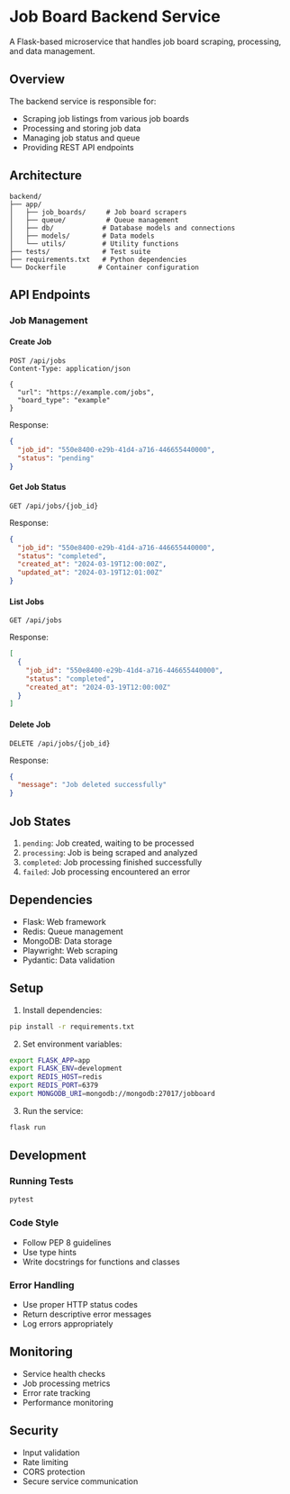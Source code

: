 # Job Board Backend Service

A Flask-based microservice that handles job board scraping, processing, and data management.

## Overview

The backend service is responsible for:
- Scraping job listings from various job boards
- Processing and storing job data
- Managing job status and queue
- Providing REST API endpoints

## Architecture

```
backend/
├── app/
│   ├── job_boards/     # Job board scrapers
│   ├── queue/          # Queue management
│   ├── db/            # Database models and connections
│   ├── models/        # Data models
│   └── utils/         # Utility functions
├── tests/             # Test suite
├── requirements.txt   # Python dependencies
└── Dockerfile        # Container configuration
```

## API Endpoints

### Job Management

#### Create Job
```http
POST /api/jobs
Content-Type: application/json

{
  "url": "https://example.com/jobs",
  "board_type": "example"
}
```

Response:
```json
{
  "job_id": "550e8400-e29b-41d4-a716-446655440000",
  "status": "pending"
}
```

#### Get Job Status
```http
GET /api/jobs/{job_id}
```

Response:
```json
{
  "job_id": "550e8400-e29b-41d4-a716-446655440000",
  "status": "completed",
  "created_at": "2024-03-19T12:00:00Z",
  "updated_at": "2024-03-19T12:01:00Z"
}
```

#### List Jobs
```http
GET /api/jobs
```

Response:
```json
[
  {
    "job_id": "550e8400-e29b-41d4-a716-446655440000",
    "status": "completed",
    "created_at": "2024-03-19T12:00:00Z"
  }
]
```

#### Delete Job
```http
DELETE /api/jobs/{job_id}
```

Response:
```json
{
  "message": "Job deleted successfully"
}
```

## Job States

1. `pending`: Job created, waiting to be processed
2. `processing`: Job is being scraped and analyzed
3. `completed`: Job processing finished successfully
4. `failed`: Job processing encountered an error

## Dependencies

- Flask: Web framework
- Redis: Queue management
- MongoDB: Data storage
- Playwright: Web scraping
- Pydantic: Data validation

## Setup

1. Install dependencies:
```bash
pip install -r requirements.txt
```

2. Set environment variables:
```bash
export FLASK_APP=app
export FLASK_ENV=development
export REDIS_HOST=redis
export REDIS_PORT=6379
export MONGODB_URI=mongodb://mongodb:27017/jobboard
```

3. Run the service:
```bash
flask run
```

## Development

### Running Tests
```bash
pytest
```

### Code Style
- Follow PEP 8 guidelines
- Use type hints
- Write docstrings for functions and classes

### Error Handling
- Use proper HTTP status codes
- Return descriptive error messages
- Log errors appropriately

## Monitoring

- Service health checks
- Job processing metrics
- Error rate tracking
- Performance monitoring

## Security

- Input validation
- Rate limiting
- CORS protection
- Secure service communication 